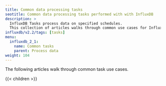 ```yaml
---
title: Common data processing tasks
seotitle: Common data processing tasks performed with with InfluxDB
description: >
  InfluxDB Tasks process data on specified schedules.
  This collection of articles walks through common use cases for InfluxDB tasks.
influxdb/v2.2/tags: [tasks]
menu:
  influxdb_2_1:
    name: Common tasks
    parent: Process data
weight: 104
---
```


The following articles walk through common task use cases.

{{< children >}}
